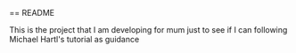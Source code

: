 == README

This is the project that I am developing for mum just to see if I can
following Michael Hartl's tutorial as guidance 
